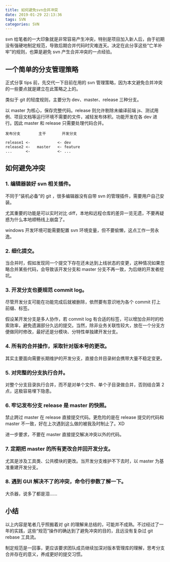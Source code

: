 ```yaml
---
title: 如何避免svn合并冲突
date: 2019-01-29 22:13:36
tags: SVN
categories: SVN
---
```


svn 给笔者的一大印象就是非常容易产生冲突，特别是项目加入新人后，由于初期没有强硬地制定规范，导致后期合并代码时灾难连天。决定在此分享这些“亡羊补牢”的规则，也算是避免 svn 产生合并冲突的一点经验。

<!--more-->
## 一个简单的分支管理策略
正式分享 tips 前，先交代一下目前在用的 svn 管理策略，因为本文避免合并冲突的一些要点就是建立在此策略之上的。

类似于 git 的轻度规则，主要分为 dev、master、release 三种分支。

以 master 为核心，保存完整代码。release 则允许剔除未编译前端 js、测试用例、项目文档等运行环境不需要的文件，减轻发布体积。功能开发在各 dev 进行。因此 master 和 release 只需要处理代码合并。

```
发布分支        主干       开发分支

release1 <-            <- dev
release2 <-   master   <- feature
...      <-            <- ...
```

## 如何避免冲突

### 1. 编辑器装好 svn 相关插件。

不同于“装机必备”的 git ，很多编辑器没有自带 svn 的管理插件，需要用户自己安装。

尤其重要的功能是可以实时对比 diff，本地和远程仓库的差异一览无遗，不要再疑惑为什么本地顺畅线上崩盘了。

windows 开发环境可能需要配置 svn 环境变量，但不要偷懒，这点工作一劳永逸。

### 2. 细化提交。

当合并时，假如发现同一个提交下存在还未达到上线状态的变更，这种情况如果忽略合并某些代码，会导致该开发分支和 master 分支不再一致，为后继的开发者挖坑。

### 3. 开发分支也要规范 commit log。

尽管开发分支可能在功能完成后就被删除，依然要有意识地为各个 commit 打上前缀、标签。

假设某开发分支是多人协作，若 commit log 有合适的标签，可以增加合并时的检索效率，避免遗漏部分久远的提交。当然，除非业务关联性较大，放在一个分支方便做同时修改，最好还是分模块、分特性单独建开发分支。

### 4. 所有的合并操作，采取针对版本号的更改。

其实主要面向需要长期维护的开发分支，直接合并目录树会携带大量不稳定变更。

### 5. 对完整的分支执行合并。

对整个分支目录执行合并，而不是对单个文件、单个子目录做合并，否则结合第 2 点，这极容易埋下隐患。

### 6. 牢记发布分支 release 是 master 的快照。

禁止跨过 master 在 release 直接提交代码。更危险的是在 release 提交的代码和 master 不一致，好在上次遇到这么做的被我及时制止了。XD

进一步要求，不要在 master 直接提交解决冲突以外的代码。

### 7. 定期把 master 的所有更改合并回开发分支。

尤其是涉及工具类、公共模块的更改。当开发分支维护不下去时，以 master 为基准重建开发分支。

### 8. 遇到 GUI 解决不了的冲突，命令行参数了解一下。

大杀器，说多了都是泪……

## 小结

以上内容是笔者几乎照搬着对 git 的理解来总结的，可能并不成熟。不过经过了一年的实践，这些“规范”操作的确达到了避免冲突的目的，且远没有复杂过 git rebase 工具流。

制定规范是一回事，更应该要求团队成员继续加深对版本管理库的理解，思考分支合并存在的意义，养成更好的提交习惯。
